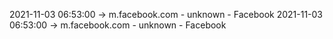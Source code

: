 2021-11-03 06:53:00 -> m.facebook.com - unknown - Facebook
2021-11-03 06:53:00 -> m.facebook.com - unknown - Facebook
